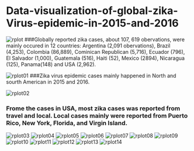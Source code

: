 # Data-visualization-of-global-zika-Virus-epidemic-in-2015-and-2016

![rplot](https://cloud.githubusercontent.com/assets/14057932/17258105/03fbf948-558b-11e6-9c47-9b70e1d649d8.png)
###Globally reported zika cases, about 107, 619 obervations, were mainly occured in 12 countries: Argentina (2,091 obervations), Brazil (4,253), Colombia (86,889), Cominican Republican (5,716), Ecuador (796), El Salvador (1,000), Guatemala (516), Haiti (52), Mexico (2894), Nicaragua (125), Panama(148) and USA (2,962). 

![rplot01](https://cloud.githubusercontent.com/assets/14057932/17258107/04008968-558b-11e6-8e45-62f880d6de57.png)
###Zika virus epidemic cases mainly happened in North and sourth American in 2015 and 2016. 

![rplot02](https://cloud.githubusercontent.com/assets/14057932/17258109/0413f098-558b-11e6-979f-324560122367.png)
### Frome the cases in USA, most zika cases was reported from travel and local. Local cases mainly were reported from Puerto Rico, New York, Florida, and Virgin Island. 




![rplot03](https://cloud.githubusercontent.com/assets/14057932/17258104/03fb6c1c-558b-11e6-85b6-08540d57f3a2.png)
![rplot04](https://cloud.githubusercontent.com/assets/14057932/17258106/03fdbc7e-558b-11e6-92ee-3b04b0ee67eb.png)
![rplot05](https://cloud.githubusercontent.com/assets/14057932/17258108/04034f72-558b-11e6-909f-5134d8761b25.png)
![rplot06](https://cloud.githubusercontent.com/assets/14057932/17258111/044a6560-558b-11e6-97fb-6df8edcfe027.png)
![rplot07](https://cloud.githubusercontent.com/assets/14057932/17258110/0449356e-558b-11e6-8b29-efe13798e907.png)
![rplot08](https://cloud.githubusercontent.com/assets/14057932/17258112/044af840-558b-11e6-9be7-b88db4fc8b94.png)
![rplot09](https://cloud.githubusercontent.com/assets/14057932/17258113/04505cc2-558b-11e6-93e6-f47ac7e0f496.png)
![rplot10](https://cloud.githubusercontent.com/assets/14057932/17258114/0452b6d4-558b-11e6-9ac9-af9517bf1866.png)
![rplot11](https://cloud.githubusercontent.com/assets/14057932/17258115/046a84f8-558b-11e6-8d27-5dff4835a568.png)
![rplot12](https://cloud.githubusercontent.com/assets/14057932/17258117/048d330e-558b-11e6-8c9d-e8a06e49b40d.png)
![rplot13](https://cloud.githubusercontent.com/assets/14057932/17258116/048c8b52-558b-11e6-9049-5f0a17cd0fe2.png)
![rplot14](https://cloud.githubusercontent.com/assets/14057932/17258118/0495f7b4-558b-11e6-9a46-c348464b9ea6.png)
